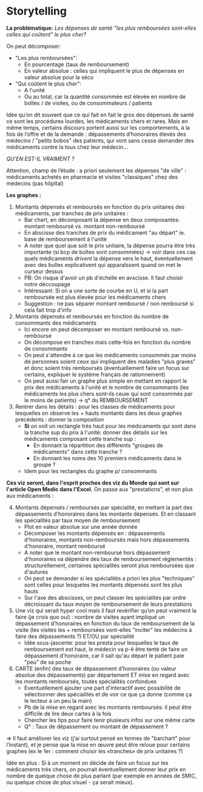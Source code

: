 # Storytelling 

**La problématique:**
*Les dépenses de santé "les plus remboursées sont-elles celles qui coûtent" le plus cher?*

On peut décomposer:
* "Les plus remboursées":
    * En pourcentage (taux de remboursement)
    * En valeur absolue : celles qui impliquent le plus de dépenses en valeur absolue pour la sécu
* "Qui coûtent le plus cher": 
    * A l'unité
    * Ou au total, car la quantité consommée est élevée en nombre de boîtes / de visites, ou de consommateurs / patients

Idée qu’on dit souvent que ce qui fait en fait le gros des dépenses de santé ce sont les procédures lourdes, les médicaments chers et rares. Mais en même temps, certains discours portent aussi sur les comportements, à la fois de l’offre et de la demande : dépassements d’honoraires élevés des médecins / "petits bobos" des patients, qui vont sans cesse demander des médicaments contre la toux chez leur médecin… 

*QU’EN EST-IL VRAIMENT ?*

Attention, champ de l’étude : a priori seulement les dépenses "de ville" : médicaments achetés en pharmacie et visites "classiques" chez des médecins (pas hôpital)

**Les graphes :**
1. Montants dépensés et remboursés en fonction du prix unitaires des médicaments, par tranches de prix unitaires :
    * Bar chart, en décomposant la dépense en deux composantes: montant remboursé vs. montant non-remboursé
    * En abscisse des tranches de prix du médicament "au départ" ie. base de remboursement à l'unité
    * A noter que quel que soit le prix unitaire, la dépense pourra être très importante (si bcp de boîtes sont consommées) -> voir dans ces cas quels médicaments *drivent* la dépense vers le haut, éventuellement avec des bulles explicativent qui apparaîssent quand on met le curseur dessus
    * PB: On risque d'avoir un pb d'échelle en avscisse. Il faut choisir notre déccoupage 
    * Intéressant: Si on a une sorte de courbe en U, et si la part remboursée est plus élevée pour les médicaments chers
    * Suggestion : ne pas séparer montant remboursé / non remboursé si cela fait trop d'info
2. Montants dépensés et remboursés en fonction du nombre de consommants des médicaments
    * Ici encore on peut décomposer en montant remboursé vs. non-remboursé
    * On décompose en tranches mais cette-fois en fonction du nombre de consommants
    * On peut s'attendre à ce que les médicaments consommés par moins de personnes soient ceux qui impliquent des maladies "plus graves" et donc soient très remboursés (éventuellement faire un focus sur certains, expliquer le système français de rationnement)
    * On peut aussi fair un graphe plus simple en mettant en rapport le prix des médicaments à l'unité et le nombre de consommants (les médicaments les plus chers sont-ils ceuw qui sont consommés par le moins de patients) -> q° du REMBOURSEMENT
3. Rentrer dans les détails : pour les classes de médicaments pour lesquelles on observe les + hauts montants dans les deux graphes précédents : donner la composition
    * **Si** on voit un rectangle très haut pour les médicaments qui sont dans la tranche sup du prix à l'unité: donner des détails sur les médicaments composant cette tranche sup : 
        * En donnant la répartition des différents "groupes de médicaments" dans cette tranche ?
        * En donnant les noms des 10 premiers médicaments dans le groupe ?  
    * Idem pour les rectangles du graphe p/ consommants
    
**Ces viz seront, dans l'esprit proches des viz du Monde qui sont sur l'article Open Medic dans l'Excel.**
On passe aux "prestations", et non plus aux médicaments : 

4. Montants dépensés / remboursés par spécialité, en mettant la part des dépassements d’honoraires dans les montants dépensés. Et en classant les spécialités par taux moyen de remboursement
    * Plot en valeur absolue sur une année donnée
    * Décomposer les montants dépensés en : dépassements d'honoraires, montants non-remboursés mais hors dépassements d'honoraire, montant remboursé
    * A noter que le montant non-remboursé hors dépassement d'honoraires va dépendre des taux de remboursement réglementés : structurellement, certaines spécialités seront plus remboursées que d'autures
    * On peut se demander si les spécialités a priori les plus "techniques" sont celles pour lesqueles les montants dépensés sont les plus hauts
    * Sur l'axe des abscisses, on peut classer les spécialités par ordre décroissant du taux moyen de remboursement de leurs prestations
5. Une viz qui serait hyper cool mais il faut revérifier qu’on peut vraiment la faire (je crois que oui) : nombre de visites ayant impliqué un dépassement d’honoraires en fonction du taux de remboursement de la visite (les visites les + remboursées vont-elles "inciter" les médecins à faire des dépassements ?) ET/OU par spécialité 
    * Idée sous-jascente: pour les presta pour lesquelles le taux de remboursement est haut, le médecin va p-ê être tenté de faire un dépassement d'honoraire, car il sait qu'au départ le patient paie "peu" de sa poche
6. CARTE (enfin) des taux de dépassement d’honoraires (ou valeur absolue des dépassements) par département ET mise en regard avec les montants remboursés, toutes spécialités confondues
    * Eventuellement ajouter une part d'interactif avec possibilité de sélectionner des  spécialités et de voir ce que ça donne (comme ça le lecteur a un peu la main)
    * Pb de la mise en regard avec les montants remboursés: il peut être difficile de lire deux cartes à la fois
    * Chercher les tips pour faire tenir plusieurs infos sur une même carte
    * Q° : Taux de dépassement ou montant de dépassement ?


=> Il faut améliorer les viz (j’ai surtout pensé en termes de "barchart" pour l’instant), et je pense que la mise en œuvre peut être reloue pour certains graphes (ex le 1er : comment choisir les «tranches» de prix unitaires ?)

Idée en plus : Si à un moment on décide de faire un focus sur les médicaments très chers, on pourrait éventuellement donner leur prix en nombre de quelque chose de plus parlant (par exemple en années de SMIC, ou quelque chose de plus visuel - ça serait mieux).

